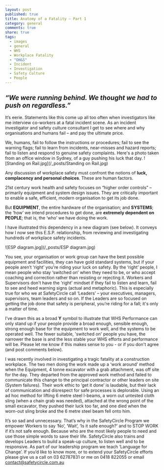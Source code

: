 ```yaml
---
layout: post
published: true
title: Anatomy of a Fatality – Part 1
category: general
comments: true
share: true
tags: 
  - images
  - general
  - WHS
  - Workplace Fatality
  - "OH&S"
  - Incident
  - Investigation
  - Safety Culture
  - People
---
```


## _“We were running behind. We thought we had to push on regardless.”_

It’s eerie. Statements like this come up all too often when investigators like me  interview co-workers at a fatal incident scene. As an incident investigator and safety culture consultant I get to see where and why organisations and humans fail – and pay the ultimate price. 

We, humans, fail to follow the instructions or procedures; fail to see the warning flags; fail to learn from incidents, near-misses and hazard reports; fail to listen and respond to genuine safety complaints. Here's a photo taken from an office window in Sydney, of a guy pushing his luck that day.
![Standing on Rail.jpg](/_posts/Standing on Rail.jpg)

Any discussion of workplace safety must confront the notions of **luck, complacency and personal choices**. These are human factors.

21st century work health and safety focuses on “higher order controls” – primarily equipment and system design issues. They are critically important to enable a safe, efficient, modern organisation to get its job done. 

But **EQUIPMENT**, the entire hardware of the organisation; and **SYSTEMS**; the ‘how’ we intend procedures to get done, are **extremely dependent on PEOPLE**; that is, the ‘who’ we have doing the work.

I have illustrated this dependency in a new diagram (see below). It conveys how I now see this E.S.P. relationship, from reviewing and investigating hundreds of workplace safety incidents.

![ESP diagram.jpg](/_posts/ESP diagram.jpg)

You see, your organisation or work group can have the best possible equipment and facilities, they can have gold standard systems, but if your people aren’t ‘right’ you're riding your luck on safety. By the ‘right’ people, I mean people who stay ‘switched on’ when they need to be, or who accept coaching and correction rather than resisting or rejecting it. Workers and Supervisors don't have the 'right' mindset if they fail to listen and learn, fail to see and heed warning signs (actual and metaphoric). This is especially true for who we at SafetyCircle call ‘Leaders’ – your executives, managers, supervisors, team leaders and so on. If the Leaders are so focused on getting the job done that safety is peripheral, you’re riding for a fall; it's only a matter of time.

I’ve drawn this as a broad **Y** symbol to illustrate that WHS Performance can only stand up if your people provide a broad enough, sensible enough, strong enough base for the equipment to work well, and the systems to be operated well. The fewer suitable, 'switched on' people you have, the narrower the base is and the less stable your WHS efforts and performance will be. Please let me know if this makes sense to you - or if you don't agree (and post comments below).

I was recently involved in investigating a tragic fatality at a construction workplace. The two men doing the work made up a ‘work around’ method when the Equipment, 4 tonne excavator with a grab attachment, was off site for the day. They departed from the approved work method and failed to communicate this change to the principal contractor or other leaders on site (System failures). Their work ethic to ‘get it done’ is laudable, but their lack of communication and disrespect for safe processes is deplorable. Using an ad hoc method for lifting 6 metre steel I-beams, a worn out untested cloth sling (when a chain grab was needed), attached at the wrong point of the small excavator, they pushed their luck too far, and one died when the worn-out sling broke and the 6 metre steel beam fell onto him.

It’s so sad and unnecessary. That’s why in the SafetyCircle Program we empower Workers to say ‘No’, ‘Wait’, ‘Is it safe enough?’ and to STOP WORK if it’s not safe enough. Because who are the most likely people to need and use those simple words to save their life. SafetyCircle also trains and develops Leaders to build a speak-up culture, to listen well and to be responsive. As part of our leadership program we teach ‘Language for Change’. If you’d like to know more, or to extend your SafetyCircle efforts please give us a call on 03 62787831 or me on 0418 822055 or email contact@safetycircle.com.au